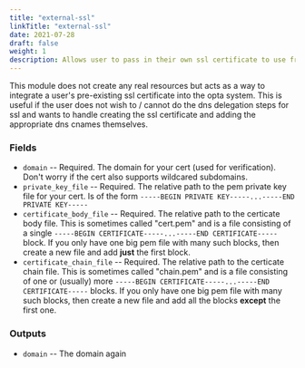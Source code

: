 ```yaml
---
title: "external-ssl"
linkTitle: "external-ssl"
date: 2021-07-28
draft: false
weight: 1
description: Allows user to pass in their own ssl certificate to use from their local filesystem (using a relative path from the opta yaml)
---
```


This module does not create any real resources but acts as a way to integrate a user's pre-existing ssl certificate into the
opta system. This is useful if the user does not wish to / cannot do the dns delegation steps for ssl and wants to
handle creating the ssl certificate and adding the appropriate dns cnames themselves.

### Fields

- `domain` -- Required. The domain for your cert (used for verification). Don't worry if the cert also supports wildcared subdomains.
- `private_key_file` -- Required. The relative path to the pem private key file for your cert. Is of the form `-----BEGIN PRIVATE KEY-----...-----END PRIVATE KEY-----`
- `certificate_body_file` -- Required. The relative path to the certicate body file. This is sometimes called "cert.pem" and is a file 
  consisting of a single `-----BEGIN CERTIFICATE-----...-----END CERTIFICATE-----` block. If you only have one big pem file with
  many such blocks, then create a new file and add **just** the first block.
- `certificate_chain_file` -- Required. The relative path to the certicate chain file. This is sometimes called "chain.pem" and is a file
  consisting of one or (usually) more `-----BEGIN CERTIFICATE-----...-----END CERTIFICATE-----` blocks. If you only have one big pem file with
  many such blocks, then create a new file and add all the blocks **except** the first one.

### Outputs

- `domain` -- The domain again